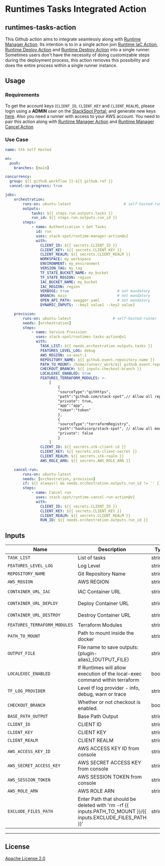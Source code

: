 # Runtimes Tasks Integrated Action

## runtimes-tasks-action

This Github action aims to integrate seamlessly along with [Runtime Manager Action](https://github.com/stack-spot/runtime-manager-action). Its intention is to in a single action join [Runtime IaC Action](https://github.com/stack-spot/runtime-iac-action), [Runtime Deploy Action](https://github.com/stack-spot/runtime-deploy-action) and [Runtime Destroy Action](https://github.com/stack-spot/runtime-destroy-action) into a single runner. Sometimes users don't have the necessity of doing customizable steps during the deployment process, this action removes this possibility and does the entire process within a single runner instance.

## Usage

### Requirements

To get the account keys (`CLIENT_ID`, `CLIENT_KEY` and `CLIENT_REALM`), please login using a **ADMIN** user on the [StackSpot Portal](https://stackspot.com), and generate new keys [here](https://stackspot.com/en/settings/access-token).
Also you need a runner with access to your AWS account.
You need to pair this action along with [Runtime Manager Action](https://github.com/stack-spot/runtime-manager-action) and [Runtime Manager Cancel Action](https://github.com/stack-spot/runtime-cancel-run-action)

### Use Case

```yaml
name: Stk Self Hosted

on:
  push:
    branches: [main]

concurrency:
  group: ${{ github.workflow }}-${{ github.ref }}
  cancel-in-progress: true

jobs:
    orchestration:
        runs-on: ubuntu-latest                        # self-hosted-runner
        outputs:
            tasks: ${{ steps.run.outputs.tasks }}
            run_id: ${{ steps.run.outputs.run_id }}
        steps:
            - name: Authentication + Get Tasks
              id: run
              uses: stack-spot/runtime-manager-action@v2
              with:
                CLIENT_ID: ${{ secrets.CLIENT_ID }}
                CLIENT_KEY: ${{ secrets.CLIENT_KEY }}
                CLIENT_REALM: ${{ secrets.CLIENT_REALM }}
                WORKSPACE: my_workspace
                ENVIRONMENT: my_environment
                VERSION_TAG: my_tag
                TF_STATE_BUCKET_NAME: my_bucket
                TF_STATE_REGION: region
                IAC_BUCKET_NAME: my_bucket
                IAC_REGION: region
                VERBOSE: true                      # not mandatory
                BRANCH: main                       # not mandatory
                OPEN_API_PATH: swagger.yaml        # not mandatory
                DYNAMIC_INPUTS: --key1 value1 --key2 value2

    provision:
        runs-on: ubuntu-latest                   # self-hosted-runner
        needs: [orchestration]
        steps:
            - name: Service Provision
              uses: stack-spot/runtimes-tasks-action@v1
              with:
                TASK_LIST: ${{ needs.orchestration.outputs.tasks }}
                FEATURES_LEVEL_LOG: debug
                AWS_REGION: sa-east-1
                REPOSITORY_NAME: ${{ github.event.repository.name }}
                PATH_TO_MOUNT: /home/runner/_work/${{ github.event.repository.name }}/${{ github.event.repository.name }}
                CHECKOUT_BRANCH: ${{ inputs.checkout-branch }}
                LOCALEXEC_ENABLED: true
                FEATURES_TERRAFORM_MODULES: >-
                    [
                        {
                        "sourceType":"gitHttps",
                        "path":"github.com/stack-spot",// Allow all repositoris on stack-spot org
                        "private": true,
                        "app":"app",
                        "token":"token"
                        },
                        {
                        "sourceType":"terraformRegistry",
                        "path":"hashicorp/stack-spot", // Allow all modules on stack-spot org
                        "private": false
                        }
                    ]
                CLIENT_ID: ${{ secrets.stk-client-id }}
                CLIENT_KEY: ${{ secrets.stk-client-secret }}
                CLIENT_REALM: ${{ secrets.stk-realm }}
                AWS_ROLE_ARN: ${{ secrets.AWS_ROLE_ARN }}

    cancel-run:
        runs-on: ubuntu-latest
        needs: [orchestration, provision]
        if: ${{ always() && needs.orchestration.outputs.run_id != '' }}
        steps:
            - name: Cancel run
              uses: stack-spot/runtime-cancel-run-action@v1
              with:
                CLIENT_ID: ${{ secrets.CLIENT_ID }}
                CLIENT_KEY: ${{ secrets.CLIENT_KEY }}
                CLIENT_REALM: ${{ secrets.CLIENT_REALM }}
                RUN_ID: ${{ needs.orchestration.outputs.run_id }}
```

## Inputs


| Name                         | Description                                                                  | Type    | Required | Default                                |
|------------------------------|------------------------------------------------------------------------------|---------|----------|----------------------------------------|
| `TASK_LIST`                  | List of tasks                                                                | string  | true     |                                        |
| `FEATURES_LEVEL_LOG`         | Log Level                                                                    | string  | true     |                                        |
| `REPOSITORY_NAME`            | Git Repository Name                                                          | string  | true     |                                        |
| `AWS_REGION`                 | AWS REGION                                                                   | string  | true     |                                        |
| `CONTAINER_URL_IAC`          | IAC Container URL                                                            | string  | false    | `stackspot/runtime-job-iac:latest`     |
| `CONTAINER_URL_DEPLOY`       | Deploy Container URL                                                         | string  | false    | `stackspot/runtime-job-deploy:latest`  |
| `CONTAINER_URL_DESTROY`      | Destroy Container URL                                                        | string  | false    | `stackspot/runtime-job-destroy:latest` |
| `FEATURES_TERRAFORM_MODULES` | Terraform Modules                                                            | string  | false    |                                        |
| `PATH_TO_MOUNT`              | Path to mount inside the docker                                              | string  | true     |                                        |
| `OUTPUT_FILE`                | File name to save outputs: {plugin-alias}_{OUTPUT_FILE}                      | string  | false    | `outputs.json`                         |
| `LOCALEXEC_ENABLED`          | If Runtimes will allow execution of the local-exec command within terraform  | boolean | false    | `false`                                |
| `TF_LOG_PROVIDER`            | Level tf log provider - info, debug, warn or trace                           | string  | false    |                                        |
| `CHECKOUT_BRANCH`            | Whether or not checkout is enabled.                                          | boolean | false    | `false`                                |
| `BASE_PATH_OUTPUT`           | Base Path Output                                                             | string  | false    |                                        |
| `CLIENT_ID`                  | CLIENT ID                                                                    | string  | true     |                                        |
| `CLIENT_KEY`                 | CLIENT KEY                                                                   | string  | true     |                                        |
| `CLIENT_REALM`               | CLIENT REALM                                                                 | string  | true     |                                        |
| `AWS_ACCESS_KEY_ID`          | AWS ACCESS KEY ID from console                                               | string  | false    |                                        |
| `AWS_SECRET_ACCESS_KEY`      | AWS SECRET ACCESS KEY from console                                           | string  | false    |                                        |
| `AWS_SESSION_TOKEN`          | AWS SESSION TOKEN from console                                               | string  | false    |                                        |
| `AWS_ROLE_ARN`               | AWS ROLE ARN                                                                 | string  | false    |                                        |
| `EXCLUDE_FILES_PATH`         | Enter Path that should be deleted with 'rm -rf {{ inputs.PATH_TO_MOUNT }}/{{ inputs.EXCLUDE_FILES_PATH }}' | string  | false    |                                        |

* * *

## License

[Apache License 2.0](https://github.com/stack-spot/runtime-manager-action/blob/main/LICENSE)